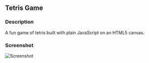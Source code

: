 ## Tetris Game

### Description
A fun game of tetris built with plain JavaScript on an HTML5 canvas.

### Screenshot
![Screenshot](https://user-images.githubusercontent.com/125407887/220505201-18e50ff4-1f58-450f-a674-b00850c13897.png)
